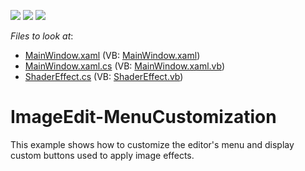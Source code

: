 <!-- default badges list -->
![](https://img.shields.io/endpoint?url=https://codecentral.devexpress.com/api/v1/VersionRange/128645089/21.1.5%2B)
[![](https://img.shields.io/badge/Open_in_DevExpress_Support_Center-FF7200?style=flat-square&logo=DevExpress&logoColor=white)](https://supportcenter.devexpress.com/ticket/details/E2563)
[![](https://img.shields.io/badge/📖_How_to_use_DevExpress_Examples-e9f6fc?style=flat-square)](https://docs.devexpress.com/GeneralInformation/403183)
<!-- default badges end -->
<!-- default file list -->
*Files to look at*:

* [MainWindow.xaml](./CS/CustomizationDemo/MainWindow.xaml) (VB: [MainWindow.xaml](./VB/CustomizationDemo/MainWindow.xaml))
* [MainWindow.xaml.cs](./CS/CustomizationDemo/MainWindow.xaml.cs) (VB: [MainWindow.xaml.vb](./VB/CustomizationDemo/MainWindow.xaml.vb))
* [ShaderEffect.cs](./CS/CustomizationDemo/ShaderEffect.cs) (VB: [ShaderEffect.vb](./VB/CustomizationDemo/ShaderEffect.vb))
<!-- default file list end -->
# ImageEdit-MenuCustomization


<p>This example shows how to customize the editor's menu and display custom buttons used to apply image effects.</p>

<br/>


